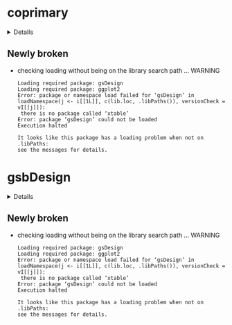 # coprimary

<details>

* Version: 1.0
* GitHub: NA
* Source code: https://github.com/cran/coprimary
* Date/Publication: 2016-12-15 13:52:58
* Number of recursive dependencies: 59

Run `revdep_details(, "coprimary")` for more info

</details>

## Newly broken

*   checking loading without being on the library search path ... WARNING
    ```
    Loading required package: gsDesign
    Loading required package: ggplot2
    Error: package or namespace load failed for ‘gsDesign’ in loadNamespace(j <- i[[1L]], c(lib.loc, .libPaths()), versionCheck = vI[[j]]):
     there is no package called ‘xtable’
    Error: package ‘gsDesign’ could not be loaded
    Execution halted
    
    It looks like this package has a loading problem when not on .libPaths:
    see the messages for details.
    ```

# gsbDesign

<details>

* Version: 1.0-1
* GitHub: NA
* Source code: https://github.com/cran/gsbDesign
* Date/Publication: 2019-12-09 10:30:02 UTC
* Number of recursive dependencies: 58

Run `revdep_details(, "gsbDesign")` for more info

</details>

## Newly broken

*   checking loading without being on the library search path ... WARNING
    ```
    Loading required package: gsDesign
    Loading required package: ggplot2
    Error: package or namespace load failed for ‘gsDesign’ in loadNamespace(j <- i[[1L]], c(lib.loc, .libPaths()), versionCheck = vI[[j]]):
     there is no package called ‘xtable’
    Error: package ‘gsDesign’ could not be loaded
    Execution halted
    
    It looks like this package has a loading problem when not on .libPaths:
    see the messages for details.
    ```

